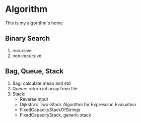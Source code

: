 # Algorithm
This is my algorithm's home

## Binary Search

1. recursive
2. non-recursive


## Bag, Queue, Stack

1. Bag: calculate mean and std
2. Queue: return int array from file
3. Stack: 
   * Reverse input 
   * Dijkstra’s Two-Stack Algorithm for Expression Evaluation
   * FixedCapacityStackOfStrings
   * FixedCapacityStack, generic stack